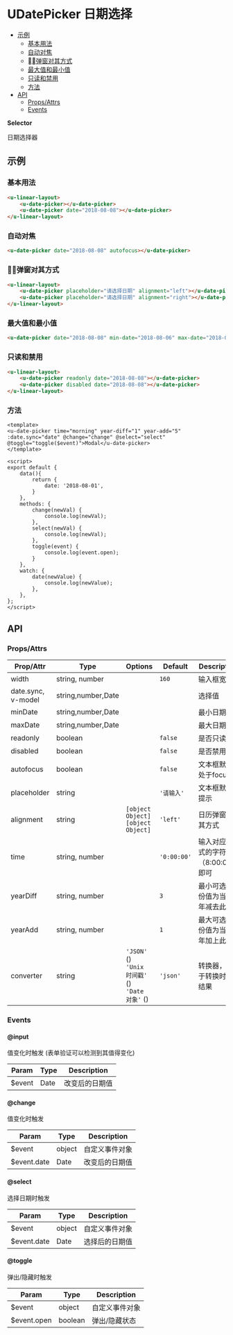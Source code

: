 <!-- 该 README.md 根据 api.yaml 和 docs/*.md 自动生成，为了方便在 GitHub 和 NPM 上查阅。如需修改，请查看源文件 -->

# UDatePicker 日期选择

- [示例](#示例)
    - [基本用法](#基本用法)
    - [自动对焦](#自动对焦)
    - [弹窗对其方式](#弹窗对其方式)
    - [最大值和最小值](#最大值和最小值)
    - [只读和禁用](#只读和禁用)
    - [方法](#方法)
- [API]()
    - [Props/Attrs](#propsattrs)
    - [Events](#events)

**Selector**

日期选择器

## 示例
### 基本用法

``` html
<u-linear-layout>
    <u-date-picker></u-date-picker>
    <u-date-picker date="2018-08-08"></u-date-picker>
</u-linear-layout>
```
### 自动对焦

``` html
<u-date-picker date="2018-08-08" autofocus></u-date-picker>
```

### 弹窗对其方式

``` html
<u-linear-layout>
    <u-date-picker placeholder="请选择日期" alignment="left"></u-date-picker>
    <u-date-picker placeholder="请选择日期" alignment="right"></u-date-picker>
</u-linear-layout>

```

### 最大值和最小值
``` html
<u-date-picker date="2018-08-08" min-date="2018-08-06" max-date="2018-08-18"></u-date-picker>
```

### 只读和禁用
``` html
<u-linear-layout>
    <u-date-picker readonly date="2018-08-08"></u-date-picker>
    <u-date-picker disabled date="2018-08-08"></u-date-picker>
</u-linear-layout>

```

### 方法
``` vue
<template>
<u-date-picker time="morning" year-diff="1" year-add="5" :date.sync="date" @change="change" @select="select" @toggle="toggle($event)">Modal</u-date-picker>
</template>

<script>
export default {
	data(){
		return {
			date: '2018-08-01',
		}
	},
    methods: {
        change(newVal) {
            console.log(newVal);
        },
        select(newVal) {
        	console.log(newVal);
        },
        toggle(event) {
        	console.log(event.open);
        }
    },
    watch: {
        date(newValue) {
            console.log(newValue);
        },
    },
};
</script>
```

## API
### Props/Attrs

| Prop/Attr | Type | Options | Default | Description |
| --------- | ---- | ------- | ------- | ----------- |
| width | string, number |  | `160` | 输入框宽度 |
| date.sync, v-model | string,number,Date |  |  | 选择值 |
| minDate | string,number,Date |  |  | 最小日期 |
| maxDate | string,number,Date |  |  | 最大日期 |
| readonly | boolean |  | `false` | 是否只读 |
| disabled | boolean |  | `false` | 是否禁用 |
| autofocus | boolean |  | `false` | 文本框默认处于focus |
| placeholder | string |  | `'请输入'` | 文本框默认提示 |
| alignment | string | `[object Object]`<br/>`[object Object]` | `'left'` | 日历弹窗对其方式 |
| time | string, number |  | `'0:00:00'` | 输入对应格式的字符串（8:00:00）即可 |
| yearDiff | string, number |  | `3` | 最小可选年份值为当前年减去此值 |
| yearAdd | string, number |  | `1` | 最大可选年份值为当前年加上此值 |
| converter | string | `'JSON'` ()<br/>`'Unix 时间戳'` ()<br/>`'Date 对象'` () | `'json'` | 转换器，用于转换时间结果 |

### Events

#### @input

值变化时触发 (表单验证可以检测到其值得变化)

| Param | Type | Description |
| ----- | ---- | ----------- |
| $event | Date | 改变后的日期值 |

#### @change

值变化时触发

| Param | Type | Description |
| ----- | ---- | ----------- |
| $event | object | 自定义事件对象 |
| $event.date | Date | 改变后的日期值 |

#### @select

选择日期时触发

| Param | Type | Description |
| ----- | ---- | ----------- |
| $event | object | 自定义事件对象 |
| $event.date | Date | 选择后的日期值 |

#### @toggle

弹出/隐藏时触发

| Param | Type | Description |
| ----- | ---- | ----------- |
| $event | object | 自定义事件对象 |
| $event.open | boolean | 弹出/隐藏状态 |

